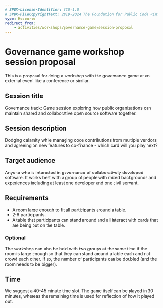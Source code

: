 ```yaml
---
# SPDX-License-Identifier: CC0-1.0
# SPDX-FileCopyrightText: 2019-2024 The Foundation for Public Code <info@publiccode.net>
type: Resource
redirect_from:
    - activities/workshops/governance-game/session-proposal
---
```


# Governance game workshop session proposal

This is a proposal for doing a workshop with the governance game at an external event like a conference or similar.

## Session title

Governance track: Game session exploring how public organizations can maintain shared and collaborative open source software together.

## Session description

Dodging calamity while managing code contributions from multiple vendors and agreeing on new features to co-finance - which card will you play next?

## Target audience

Anyone who is interested in governance of collaboratively developed software. It works best with a group of people with mixed backgrounds and experiences including at least one developer and one civil servant.

## Requirements

* A room large enough to fit all participants around a table.
* 2-6 participants.
* A table that participants can stand around and all interact with cards that are being put on the table.

### Optional

The workshop can also be held with two groups at the same time if the room is large enough so that they can stand around a table each and not crowd each other. If so, the number of participants can be doubled (and the room needs to be bigger).

## Time

We suggest a 40-45 minute time slot. The game itself can be played in 30 minutes, whereas the remaining time is used for reflection of how it played out.
